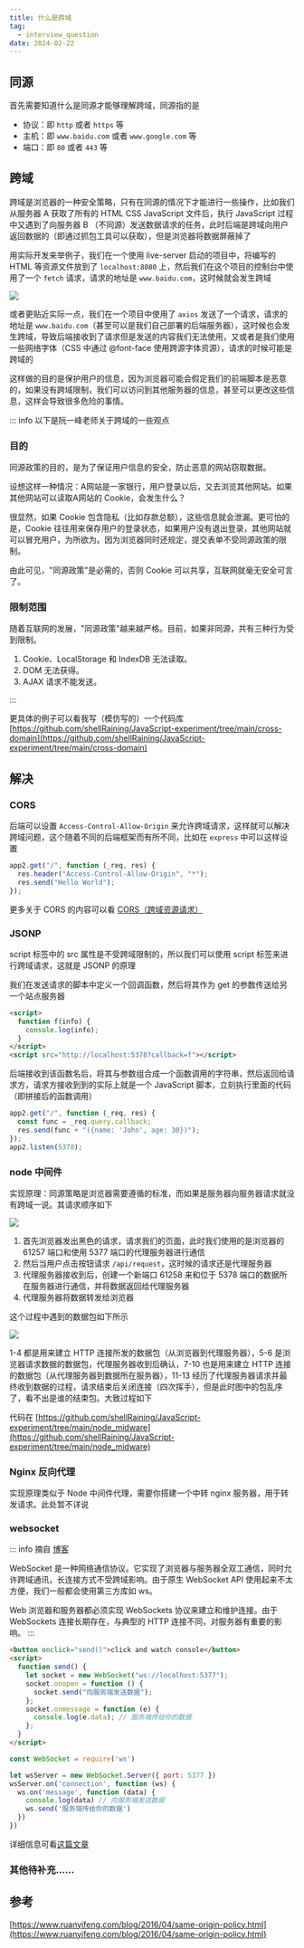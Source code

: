 ```yaml
---
title: 什么是跨域
tag:
  - interview_question
date: 2024-02-22
---
```


## 同源

首先需要知道什么是同源才能够理解跨域，同源指的是

- 协议：即 `http` 或者 `https` 等
- 主机：即 `www.baidu.com` 或者 `www.google.com` 等
- 端口：即 `80` 或者 `443` 等

## 跨域

跨域是浏览器的一种安全策略，只有在同源的情况下才能进行一些操作，比如我们从服务器 A 获取了所有的 HTML CSS JavaScript 文件后，执行 JavaScript 过程中又遇到了向服务器 B （不同源）发送数据请求的任务，此时后端是跨域向用户返回数据的（即通过抓包工具可以获取），但是浏览器将数据屏蔽掉了

用实际开发来举例子，我们在一个使用 live-server 启动的项目中，将编写的 HTML 等资源文件放到了 `localhost:8080` 上，然后我们在这个项目的控制台中使用了一个 `fetch` 请求，请求的地址是 `www.baidu.com`，这时候就会发生跨域

<img width='' src='https://raw.githubusercontent.com/shellRaining/img/main/2402/cross-origin.png'>

或者更贴近实际一点，我们在一个项目中使用了 `axios` 发送了一个请求，请求的地址是 `www.baidu.com`（甚至可以是我们自己部署的后端服务器），这时候也会发生跨域，导致后端接收到了请求但是发送的内容我们无法使用，又或者是我们使用一些网络字体（CSS 中通过 @font-face 使用跨源字体资源），请求的时候可能是跨域的

这样做的目的是保护用户的信息，因为浏览器可能会假定我们的前端脚本是恶意的，如果没有跨域限制，我们可以访问到其他服务器的信息，甚至可以更改这些信息，这样会导致很多危险的事情。

::: info
以下是阮一峰老师关于跨域的一些观点

### 目的

同源政策的目的，是为了保证用户信息的安全，防止恶意的网站窃取数据。

设想这样一种情况：A网站是一家银行，用户登录以后，又去浏览其他网站。如果其他网站可以读取A网站的 Cookie，会发生什么？

很显然，如果 Cookie 包含隐私（比如存款总额），这些信息就会泄漏。更可怕的是，Cookie 往往用来保存用户的登录状态，如果用户没有退出登录，其他网站就可以冒充用户，为所欲为。因为浏览器同时还规定，提交表单不受同源政策的限制。

由此可见，"同源政策"是必需的，否则 Cookie 可以共享，互联网就毫无安全可言了。

### 限制范围

随着互联网的发展，"同源政策"越来越严格。目前，如果非同源，共有三种行为受到限制。

1. Cookie、LocalStorage 和 IndexDB 无法读取。
1. DOM 无法获得。
1. AJAX 请求不能发送。

:::

更具体的例子可以看我写（模仿写的）一个代码库 [https://github.com/shellRaining/JavaScript-experiment/tree/main/cross-domain](https://github.com/shellRaining/JavaScript-experiment/tree/main/cross-domain)

## 解决

### CORS

后端可以设置 `Access-Control-Allow-Origin` 来允许跨域请求，这样就可以解决跨域问题，这个随着不同的后端框架而有所不同，比如在 `express` 中可以这样设置

```javascript
app2.get("/", function (_req, res) {
  res.header("Access-Control-Allow-Origin", "*");
  res.send("Hello World");
});
```

更多关于 CORS 的内容可以看 [CORS（跨域资源请求）](../net/cors.md)

### JSONP

script 标签中的 src 属性是不受跨域限制的，所以我们可以使用 script 标签来进行跨域请求，这就是 JSONP 的原理

我们在发送请求的脚本中定义一个回调函数，然后将其作为 get 的参数传送给另一个站点服务器

```html
<script>
  function f(info) {
    console.log(info);
  }
</script>
<script src="http://localhost:5378?callback=f"></script>
```

后端接收到该函数名后，将其与参数组合成一个函数调用的字符串，然后返回给请求方，请求方接收到到的实际上就是一个 JavaScript 脚本，立刻执行里面的代码（即拼接后的函数调用）

```javascript
app2.get("/", function (_req, res) {
  const func = _req.query.callback;
  res.send(func + "({name: 'John', age: 30})");
});
app2.listen(5378);
```

### node 中间件

实现原理：同源策略是浏览器需要遵循的标准，而如果是服务器向服务器请求就没有跨域一说。其请求顺序如下

<img width='' src='https://raw.githubusercontent.com/shellRaining/img/main/2402/middleware.png'>

1. 首先浏览器发出黑色的请求，请求我们的页面，此时我们使用的是浏览器的 61257 端口和使用 5377 端口的代理服务器进行通信
1. 然后当用户点击按钮请求 `/api/request`，这时候的请求还是代理服务器
1. 代理服务器接收到后，创建一个新端口 61258 来和位于 5378 端口的数据所在服务器进行通信，并将数据返回给代理服务器
1. 代理服务器将数据转发给浏览器

这个过程中遇到的数据包如下所示

<img width='' src='https://raw.githubusercontent.com/shellRaining/img/main/2402/middleware_pack.png'>

1-4 都是用来建立 HTTP 连接所发的数据包（从浏览器到代理服务器），5-6 是浏览器请求数据的数据包，代理服务器收到后确认，7-10 也是用来建立 HTTP 连接的数据包（从代理服务器到数据所在服务器），11-13 经历了代理服务器请求并最终收到数据的过程，请求结束后关闭连接（四次挥手），但是此时图中的包乱序了，看不出是谁的结束包。大致过程如下

代码在 [https://github.com/shellRaining/JavaScript-experiment/tree/main/node_midware](https://github.com/shellRaining/JavaScript-experiment/tree/main/node_midware)

### Nginx 反向代理

实现原理类似于 Node 中间件代理，需要你搭建一个中转 nginx 服务器，用于转发请求。此处暂不详说

### websocket

::: info
摘自 [博客](https://github.com/Jacky-Summer/personal-blog/blob/master/%E6%97%A5%E5%B8%B8%E6%80%BB%E7%BB%93/%E5%89%8D%E7%AB%AF%E8%B7%A8%E5%9F%9F%E8%A7%A3%E5%86%B3%E6%96%B9%E6%A1%88%E5%BD%92%E7%BA%B3%E6%95%B4%E7%90%86.md#websocket)

WebSocket 是一种网络通信协议。它实现了浏览器与服务器全双工通信，同时允许跨域通讯，长连接方式不受跨域影响。由于原生 WebSocket API 使用起来不太方便，我们一般都会使用第三方库如 ws。

Web 浏览器和服务器都必须实现 WebSockets 协议来建立和维护连接。由于 WebSockets 连接长期存在，与典型的 HTTP 连接不同，对服务器有重要的影响。
:::

```html
<button onclick="send()">click and watch console</button>
<script>
  function send() {
    let socket = new WebSocket("ws://localhost:5377");
    socket.onopen = function () {
      socket.send("向服务端发送数据");
    };
    socket.onmessage = function (e) {
      console.log(e.data); // 服务端传给你的数据
    };
  }
</script>
```

```js
const WebSocket = require('ws')

let wsServer = new WebSocket.Server({ port: 5377 })
wsServer.on('connection', function (ws) {
  ws.on('message', function (data) {
    console.log(data) // 向服务端发送数据
    ws.send('服务端传给你的数据')
  })
})
```

详细信息可看[这篇文章](./network_request.md)

### 其他待补充……

## 参考

[https://www.ruanyifeng.com/blog/2016/04/same-origin-policy.html](https://www.ruanyifeng.com/blog/2016/04/same-origin-policy.html)
